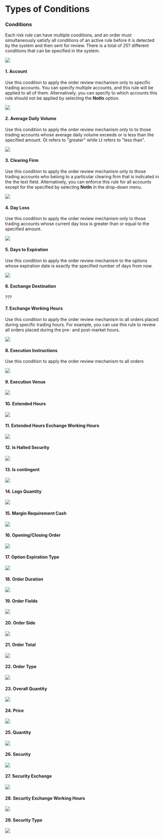 # Types of Conditions

### Conditions

Each risk rule can have multiple conditions, and an order must simultaneously satisfy all conditions of an active rule before it is detected by the system and then sent for review. There is a total of 25? different conditions that can be specified in the system.

![](../../../.gitbook/assets/screenshot-2019-01-31-at-16.50.44.png)

#### **1. Account**

Use this condition to apply the order review mechanism only to specific trading accounts. You can specify multiple accounts, and this rule will be applied to all of them. Alternatively, you can specify to which accounts this rule should not be applied by selecting the **NotIn** option.

![](../../../.gitbook/assets/screenshot-2019-01-31-at-17.14.25%20%281%29.png)

#### **2. Average Daily Volume**

Use this condition to apply the order review mechanism only to to those trading accounts whose average daily volume exceeds or is less than the specified amount. Gt refers to "greater" while Lt refers to "less than".

![](../../../.gitbook/assets/screenshot-2019-01-31-at-17.50.28.png)

#### 3. Clearing Firm

Use this condition to apply the order review mechanism only to those trading accounts who belong to a particular clearing firm that is indicated in the the text field. Alternatively, you can enforce this rule for all accounts except for the specified by selecting **NotIn** in the drop-down menu.

![](../../../.gitbook/assets/screenshot-2019-01-31-at-17.51.28%20%282%29.png)

#### 4. Day Loss

Use this condition to apply the order review mechanism only to those trading accounts whose current day loss is greater than or equal to the specified amount.

![](../../../.gitbook/assets/screenshot-2019-01-31-at-18.04.28.png)

#### 5. **Days to Expiration**

Use this condition to apply the order review mechanism to the options whose expiration date is exactly the specified number of days from now.

![](../../../.gitbook/assets/screenshot-2019-01-31-at-18.07.13.png)

#### 6. Exchange Destination

???

#### 7. Exchange Working Hours

Use this condition to apply the order review mechanism to all orders placed during specific trading hours. For example, you can use this rule to review all orders placed during the pre- and post-market hours.

![](../../../.gitbook/assets/screenshot-2019-01-31-at-18.12.51%20%281%29.png)

#### 8. Execution Instructions

Use this condition to apply the order review mechanism to all orders 

![](../../../.gitbook/assets/screenshot-2019-01-31-at-18.22.54.png)

#### 9. Execution Venue

![](../../../.gitbook/assets/screenshot-2019-01-31-at-19.02.45.png)

#### 10. Extended Hours

![](../../../.gitbook/assets/screenshot-2019-01-31-at-19.24.05.png)

#### 11. Extended Hours Exchange Working Hours

![](../../../.gitbook/assets/screenshot-2019-01-31-at-19.27.20.png)

#### 12. Is Halted Security

![](../../../.gitbook/assets/screenshot-2019-01-31-at-19.28.29.png)

#### 13. Is contingent

![](../../../.gitbook/assets/screenshot-2019-01-31-at-20.29.44.png)

#### 14. Legs Quantity

![](../../../.gitbook/assets/screenshot-2019-01-31-at-20.30.15.png)

#### 15. Margin Requirement Cash

![](../../../.gitbook/assets/screenshot-2019-01-31-at-20.30.50.png)

#### 16. Opening/Closing Order

![](../../../.gitbook/assets/screenshot-2019-01-31-at-20.33.57.png)

#### 17. Option Expiration Type

![](../../../.gitbook/assets/screenshot-2019-01-31-at-20.34.52.png)

#### 18. Order Duration

![](../../../.gitbook/assets/screenshot-2019-01-31-at-20.36.33.png)

#### 19. Order Fields

![](../../../.gitbook/assets/screenshot-2019-01-31-at-20.37.37.png)

#### 20. Order Side

![](../../../.gitbook/assets/screenshot-2019-01-31-at-20.38.25.png)

#### 21. Order Total

![](../../../.gitbook/assets/screenshot-2019-01-31-at-20.39.05.png)

#### 22. Order Type

![](../../../.gitbook/assets/screenshot-2019-01-31-at-20.40.00.png)

#### 23. Overall Quantity

![](../../../.gitbook/assets/screenshot-2019-01-31-at-20.43.30.png)

#### 24. Price

![](../../../.gitbook/assets/screenshot-2019-01-31-at-20.44.47.png)

#### 25. Quantity

![](../../../.gitbook/assets/screenshot-2019-01-31-at-20.45.16.png)

#### 26. Security

![](../../../.gitbook/assets/screenshot-2019-01-31-at-20.46.04.png)

#### 27. Security Exchange

![](../../../.gitbook/assets/screenshot-2019-01-31-at-20.47.01.png)

#### 28. Security Exchange Working Hours

![](../../../.gitbook/assets/screenshot-2019-01-31-at-20.47.37.png)

#### 29. Security Type

![](../../../.gitbook/assets/screenshot-2019-01-31-at-20.48.26.png)





